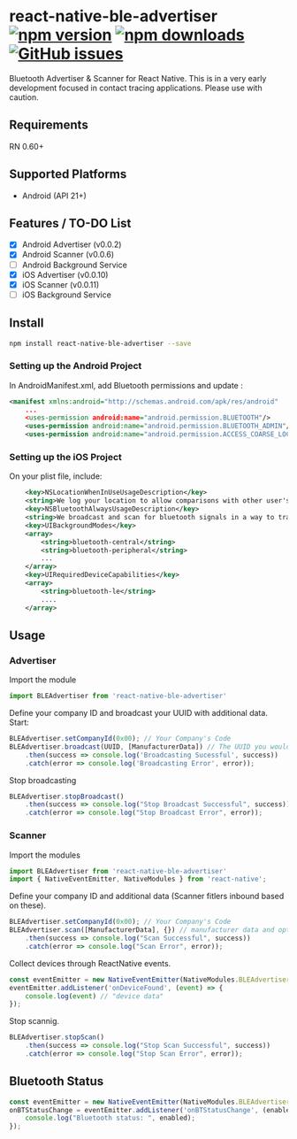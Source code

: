 # react-native-ble-advertiser [![npm version](https://img.shields.io/npm/v/react-native-ble-advertiser.svg?style=flat)](https://www.npmjs.com/package/react-native-ble-advertiser) [![npm downloads](https://img.shields.io/npm/dm/react-native-ble-advertiser.svg?style=flat)](https://www.npmjs.com/package/react-native-ble-advertiser) [![GitHub issues](https://img.shields.io/github/issues/vitorpamplona/react-native-ble-advertiser.svg?style=flat)](https://github.com/vitorpamplona/react-native-ble-advertiser/issues)

Bluetooth Advertiser & Scanner for React Native. This is in a very early development focused in contact tracing applications. Please use with caution.

## Requirements
RN 0.60+

## Supported Platforms
- Android (API 21+)

## Features / TO-DO List

- [x] Android Advertiser (v0.0.2)
- [x] Android Scanner (v0.0.6)
- [ ] Android Background Service
- [x] iOS Advertiser (v0.0.10)
- [x] iOS Scanner (v0.0.11)
- [ ] iOS Background Service

## Install

```bash
npm install react-native-ble-advertiser --save
```

### Setting up the Android Project

In AndroidManifest.xml, add Bluetooth permissions and update <uses-sdk/>:
```xml
<manifest xmlns:android="http://schemas.android.com/apk/res/android"
    ...
    <uses-permission android:name="android.permission.BLUETOOTH"/>
    <uses-permission android:name="android.permission.BLUETOOTH_ADMIN"/>
    <uses-permission android:name="android.permission.ACCESS_COARSE_LOCATION"/>
```

### Setting up the iOS Project

On your plist file, include: 
```xml
	<key>NSLocationWhenInUseUsageDescription</key>
	<string>We log your location to allow comparisons with other user's locations in a privacy-preserving way.</string>
	<key>NSBluetoothAlwaysUsageDescription</key>
	<string>We broadcast and scan for bluetooth signals in a way to track all phones nearby you in a privacy-preserving way.</string>
	<key>UIBackgroundModes</key>
	<array>
		<string>bluetooth-central</string>
		<string>bluetooth-peripheral</string>
        ...
	</array>
	<key>UIRequiredDeviceCapabilities</key>
	<array>
		<string>bluetooth-le</string>
        ....
	</array>
```

## Usage

### Advertiser

Import the module

```js
import BLEAdvertiser from 'react-native-ble-advertiser'
```

Define your company ID and broadcast your UUID with additional data. Start: 

```js
BLEAdvertiser.setCompanyId(0x00); // Your Company's Code
BLEAdvertiser.broadcast(UUID, [ManufacturerData]) // The UUID you would like to advertise and additional manufacturer data. 
    .then(success => console.log('Broadcasting Sucessful', success))
    .catch(error => console.log('Broadcasting Error', error));
```

Stop broadcasting

```js
BLEAdvertiser.stopBroadcast()
    .then(success => console.log("Stop Broadcast Successful", success))
    .catch(error => console.log("Stop Broadcast Error", error));
```

### Scanner

Import the modules

```js
import BLEAdvertiser from 'react-native-ble-advertiser'
import { NativeEventEmitter, NativeModules } from 'react-native';
```

Define your company ID and additional data (Scanner fitlers inbound based on these). 

```js
BLEAdvertiser.setCompanyId(0x00); // Your Company's Code
BLEAdvertiser.scan([ManufacturerData], {}) // manufacturer data and options
    .then(success => console.log("Scan Successful", success))
    .catch(error => console.log("Scan Error", error)); 
```

Collect devices through ReactNative events. 

```js
const eventEmitter = new NativeEventEmitter(NativeModules.BLEAdvertiser);
eventEmitter.addListener('onDeviceFound', (event) => {
    console.log(event) // "device data"
});
```

Stop scannig. 

```js
BLEAdvertiser.stopScan()
    .then(success => console.log("Stop Scan Successful", success))
    .catch(error => console.log("Stop Scan Error", error));
```

## Bluetooth Status

```js
const eventEmitter = new NativeEventEmitter(NativeModules.BLEAdvertiser);
onBTStatusChange = eventEmitter.addListener('onBTStatusChange', (enabled) => {
    console.log("Bluetooth status: ", enabled);
});
```